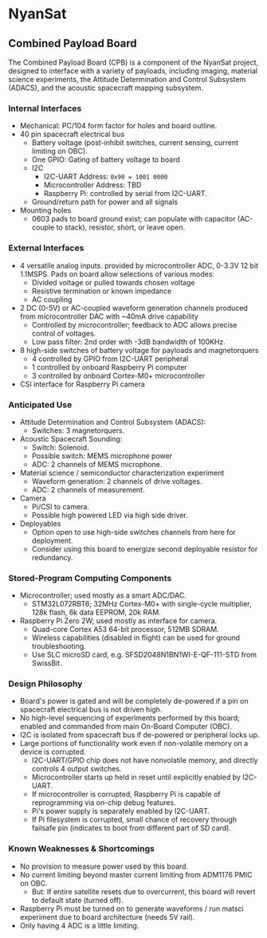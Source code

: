# NyanSat
## Combined Payload Board

The Combined Payload Board (CPB) is a component of the NyanSat project, designed to interface with a variety of payloads, including imaging, material science experiments, the Attitude Determination and Control Subsystem (ADACS), and the acoustic spacecraft mapping subsystem.

### Internal Interfaces
* Mechanical: PC/104 form factor for holes and board outline.
* 40 pin spacecraft electrical bus
	* Battery voltage (post-inhibit switches, current sensing, current limiting on OBC).
	* One GPIO: Gating of battery voltage to board
	* I2C
		* I2C-UART Address: `0x90 = 1001 0000`
		* Microcontroller Address: TBD
		* Raspberry Pi: controlled by serial from I2C-UART.
	* Ground/return path for power and all signals
* Mounting holes
	* 0603 pads to board ground exist; can populate with capacitor (AC-couple to stack), resistor, short, or leave open.

### External Interfaces
* 4 versatile analog inputs. provided by microcontroller ADC, 0-3.3V 12 bit 1.1MSPS.  Pads on board allow selections of various modes:
	* Divided voltage or pulled towards chosen voltage
	* Resistive termination or known impedance
	* AC coupling
* 2 DC (0-5V) or AC-coupled waveform generation channels produced from microcontroller DAC with ~40mA drive capability
	* Controlled by microcontroller; feedback to ADC allows precise control of voltages.
	* Low pass filter: 2nd order with -3dB bandwidth of 100KHz.
* 8 high-side switches of battery voltage for payloads and magnetorquers
	* 4 controlled by GPIO from I2C-UART peripheral
	* 1 controlled by onboard Raspberry Pi computer
	* 3 controlled by onboard Cortex-M0+ microcontroller
* CSI interface for Raspberry Pi camera

### Anticipated Use
* Attitude Determination and Control Subsystem (ADACS):
	* Switches: 3 magnetorquers.
* Acoustic Spacecraft Sounding:
	* Switch: Solenoid.
	* Possible switch: MEMS microphone power
	* ADC: 2 channels of MEMS microphone.
* Material science / semiconductor characterization experiment  
	* Waveform generation: 2 channels of drive voltages.
	* ADC: 2 channels of measurement.
* Camera
	* Pi/CSI to camera.
	* Possible high powered LED via high side driver.
* Deployables
	* Option open to use high-side switches channels from here for deployment.
	* Consider using this board to energize second deployable resistor for redundancy.

### Stored-Program Computing Components
* Microcontroller; used mostly as a smart ADC/DAC.
	* STM32L072RBT6; 32MHz Cortex-M0+ with single-cycle multiplier, 128k flash, 6k data EEPROM, 20k RAM.
* Raspberry Pi Zero 2W; used mostly as interface for camera.
	* Quad-core Cortex A53 64-bit processor, 512MB SDRAM.
	* Wireless capabilities (disabled in flight) can be used for ground troubleshooting.
	* Use SLC microSD card, e.g. SFSD2048N1BN1WI-E-QF-111-STD from SwissBit.

### Design Philosophy
* Board's power is gated and will be completely de-powered if a pin on spacecraft electrical bus is not driven high.
* No high-level sequencing of experiments performed by this board; enabled and commanded from main On-Board Computer (OBC).
* I2C is isolated from spacecraft bus if de-powered or peripheral locks up.
* Large portions of functionality work even if non-volatile memory on a device is corrupted.
	* I2C-UART/GPIO chip does not have nonvolatile memory, and directly controls 4 output switches.
	* Microcontroller starts up held in reset until explicitly enabled by I2C-UART.
	* If microcontroller is corrupted, Raspberry Pi is capable of reprogramming via on-chip debug features.
    * Pi's power supply is separately enabled by I2C-UART.
	* If Pi filesystem is corrupted, small chance of recovery through failsafe pin (indicates to boot from different part of SD card).

### Known Weaknesses & Shortcomings
* No provision to measure power used by this board.
* No current limiting beyond master current limiting from ADM1176 PMIC on OBC.
	* But: If entire satellite resets due to overcurrent, this board will revert to default state (turned off).
* Raspberry Pi must be turned on to generate waveforms / run matsci experiment due to board architecture (needs 5V rail).
* Only having 4 ADC is a little limiting.
